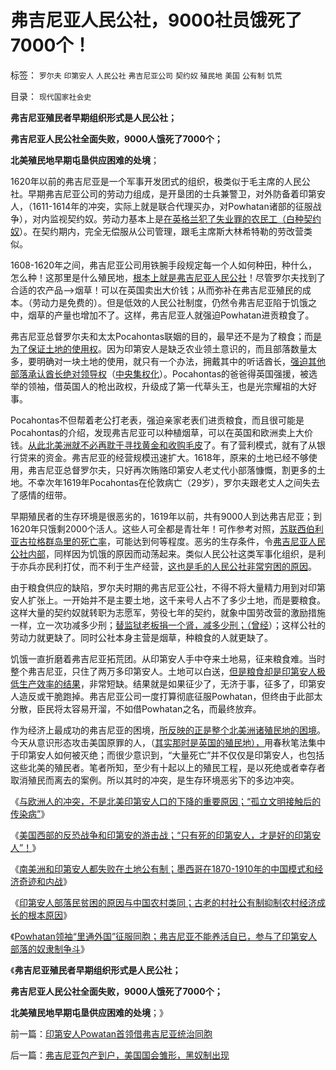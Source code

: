 # 弗吉尼亚人民公社，9000社员饿死了7000个！

标签： `罗尔夫` `印第安人` `人民公社` `弗吉尼亚公司` `契约奴` `殖民地` `美国` `公有制` `饥荒` 

目录： `现代国家社会史`

**弗吉尼亚殖民者早期组织形式是人民公社；**

**弗吉尼亚人民公社全面失败，9000人饿死了7000个；**

**北美殖民地早期屯垦供应困难的处境**；

1620年以前的弗吉尼亚是一个军事开发团式的组织，极类似于毛主席的人民公社。早期弗吉尼亚公司的劳动力组成，是开垦团的士兵兼警卫，对外防备着印第安人，（1611-1614年的冲突，实际上就是联合代理买办，对Powhatan诸部的征服战争），对内监视契约奴。劳动力基本上是[在英格兰犯了失业罪的农民工（白种契约奴](../../../2011/3/30/美英“孙志刚法”和黑奴待遇.md)）。在契约期内，完全无偿服从公司管理，跟毛主席斯大林希特勒的劳改营类似。

1608-1620年之间，弗吉尼亚公司用铁腕手段规定每一个人如何种田，种什么，怎么种！这那里是什么殖民地，[根本上就是弗吉尼亚人民公社](../../../2009/7/5/历史责任归咎于毛主席是不公正的.md)！尽管罗尔夫找到了合适的农产品——>烟草！可以在英国卖出大价钱；从而弥补在弗吉尼亚殖民的成本。（劳动力是免费的）。但是低效的人民公社制度，仍然令弗吉尼亚陷于饥饿之中，烟草的产量也增加不了。这样，弗吉尼亚人就强迫Powhatan进贡粮食了。

弗吉尼亚总督罗尔夫和太太Pocahontas联姻的目的，最早还不是为了粮食；而[是为了保证土地的使用权](../../../2011/5/10/美国房产税不是财产税.md)。因为印第安人是缺乏农业领土意识的，而且部落数量太多，要明确对一块土地的使用，就只有一个办法，拥戴其中的听话酋长，[强迫其他部落承认酋长绝对领导权](../../../2011/5/3/内战将与“小政府进程”背道而驰.md)（[中央集权化](../../../2010/12/19/专制帝国在盛世后迅速沦亡.md)）。Pocahontas的爸爸得英国强援，被选举的领袖，借英国人的枪出政权，升级成了第一代草头王，也是光宗耀祖的大好事。

Pocahontas不但帮着老公打老表，强迫亲家老表们进贡粮食，而且很可能是Pocahontas的介绍，发现弗吉尼亚可以种植烟草，可以在英国和欧洲卖上大价钱。[从此北美洲就不必再耽于寻找黄金和收购毛皮](../../../2011/8/18/垄断欧洲命脉的荷兰商业帝国.md)了。有了营利模式，就有了从银行贷来的资金。弗吉尼亚的经营规模迅速扩大。1618年，原来的土地已经不够使用，弗吉尼亚总督罗尔夫，只好再次贿赂印第安人老丈代小部落慷慨，割更多的土地。不幸次年1619年Pocahontas在伦敦病亡（29岁），罗尔夫跟老丈人之间失去了感情的纽带。

早期殖民者的生存环境是很恶劣的，1619年以前，共有9000人到达弗吉尼亚；到1620年只饿剩2000个活人。这些人可全都是青壮年！可作参考对照，[苏联西伯利亚古拉格群岛里的死亡率](../../../2010/2/12/个人主义对哲学的实证基础的变化.md)，可能达到何等程度。恶劣的生存条件，令[弗吉尼亚人民公社内部](../../../2010/2/7/共产主义公有制集权的适用环境.md)，同样因为饥饿的原因而动荡起来。类似人民公社这类军事化组织，是利于亦兵亦民利打仗，而不利于生产经营，[这也是毛的人民公社非常穷困的原因](../../../2009/8/2/英属孟加拉两次大饥荒和经济学家的良心.md)。

由于粮食供应的缺陷，罗尔夫时期的弗吉尼亚公社，不得不将大量精力用到对印第安人扩张上。一开始并不是主要土地，这千来号人占不了多少土地，而是要粮食。这样大量的契约奴就转职为志愿军，劳役七年的契约，就象中国劳改营的激励措施一样，立一次功减多少刑；[替监狱老板捐一个肾，减多少刑；（曾经](../../../2009/11/19/人权完整性和器官移植.md)）；这样公社的劳动力就更缺了。同时公社本身主营是烟草，种粮食的人就更缺了。

饥饿一直折磨着弗吉尼亚拓荒团。从印第安人手中夺来土地易，征来粮食难。当时整个弗吉尼亚，只住了两万多印第安人。土地可以白送，[但是粮食却是印第安人极低生产效率的结果](../../../2010/1/19/原始人类社会具有公有制和私有制的双重性.md)，非常短缺。结果就是如果征少了，无济于事，征多了，印第安人造反或干脆跑掉。弗吉尼亚公司一度打算彻底征服Powhatan，但终由于此部太分散，臣民将太容易开溜，不如借Powhatan之名，而最终放弃。

作为经济上最成功的弗吉尼亚的困境，[所反映的正是整个北美洲诸殖民地的困境](../../../2008/3/22/《爱国者》后谈北美独立战争的政治经济外交军事史.md)。今天从意识形态攻击美国原罪的人，（[其实那时是英国的殖民地），](../../../2011/1/19/“妖魔化美国”有全球“统一战线”.md)用春秋笔法集中于印第安人如何被灭绝；而很少意识到，“大量死亡”并不仅仅是印第安人，也包括这些北美的殖民者。笔者所知，至少有十起以上的殖民工程，是以死绝或者幸存者取消殖民而离去的案例。所以其时的冲突，是生存环境恶劣下的多边冲突。

《[与欧洲人的冲突，不是北美印第安人口的下降的重要原因；“孤立文明接触后的传染病”](../../../2011/9/24/与欧洲人的冲突，不是印第安人口下降的原因.md)》

《[美国西部的反恐战争和印第安的游击战；“只有死的印第安人，才是好的印第安人”！](../../../2011/9/24/谁欢呼“只有死的印第安人，才是好的印第安人”.md)》

《[南美洲和印第安人都失败在土地公有制；墨西哥在1870-1910年的中国模式和经济奇迹和内战](../../../2011/9/24/南美洲和印第安人的土地公有制；墨西哥“经济奇迹”.md)》

《[印第安人部落民贫困的原因与中国农村类同；古老的村社公有制抑制农村经济成长的根本原因](../../../2011/9/24/印第安人部落民贫困原因与中国农村类同.md)》

《[Powhatan领袖“里通外国”征服同胞；弗吉尼亚不能养活自已，参与了印第安人部落的奴隶制争斗](../../../2011/9/25/印第安人Powatan首领借弗吉尼亚统治同胞.md)》

《**弗吉尼亚殖民者早期组织形式是人民公社；**

**弗吉尼亚人民公社全面失败，9000人饿死了7000个；**

**北美殖民地早期屯垦供应困难的处境**；》



前一篇：[印第安人Powatan首领借弗吉尼亚统治同胞](../../../2011/9/25/印第安人Powatan首领借弗吉尼亚统治同胞.md)

后一篇：[弗吉尼亚包产到户，美国国会雏形，黑奴制出现](../../../2011/9/25/弗吉尼亚包产到户，美国国会雏形，黑奴制出现.md)